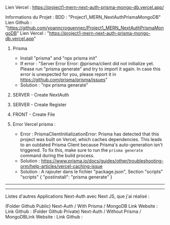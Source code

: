 
Lien Vercel : https://project1-mern-next-auth-prisma-mongo-db.vercel.app/




Informations du Projet :
BDD : "Project1_MERN_NextAuthPrismaMongoDB"
Lien Github : "https://github.com/yoanncroguennec/Project1_MERN_NextAuthPrismaMongoDB"
Lien Vercel : "https://project1-mern-next-auth-prisma-mongo-db.vercel.app"



1. Prisma
   - Install "prisma" and "npx prisma init"
   - If error : "Server Error
Error: @prisma/client did not initialize yet. Please run "prisma generate" and try to import it again.
In case this error is unexpected for you, please report it in https://github.com/prisma/prisma/issues" 
    - Solution : "npx prisma generate"
1. SERVER - Create NextAuth
2. SERVER - Create Register
3. FRONT - Create File 


6. Error Vercel prisma :
   - Error : PrismaClientInitializationError: Prisma has detected that this project was built on Vercel, which caches dependencies. This leads to an outdated Prisma Client because Prisma's auto-generation isn't triggered. To fix this, make sure to run the `prisma generate` command during the build process.
   - Solution : https://www.prisma.io/docs/guides/other/troubleshooting-orm/help-articles/vercel-caching-issue
   - Solution : A rajouter dans le fichier "package.json", Section "scripts"
    "scripts" {
        "postinstall": "prisma generate"
    }


***
***


Listes d'autres Applications Next-Auth avec Next JS, que j'ai réalisé :

(Folder Github Public)
Next-Auth / With Prisma / MongoDB
Link Website :
Link Github :
(Folder Github Private)
Next-Auth / Without Prisma / MongoDBLink Website :
Link Github :